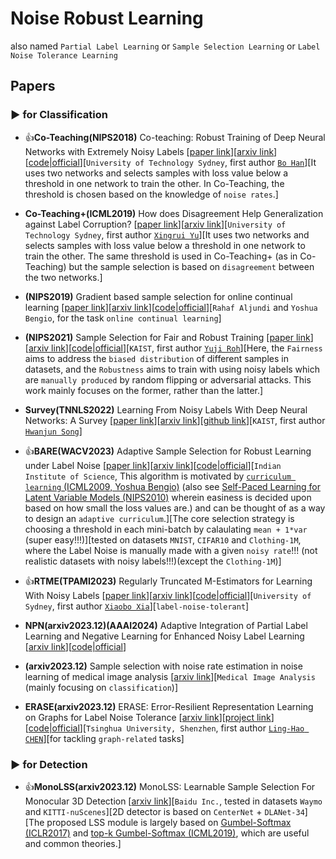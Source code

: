 # Noise Robust Learning
also named `Partial Label Learning` or `Sample Selection Learning` or `Label Noise Tolerance Learning`

## Papers

### ▶ for Classification

* 👍**Co-Teaching(NIPS2018)** Co-teaching: Robust Training of Deep Neural Networks with Extremely Noisy Labels [[paper link](https://proceedings.neurips.cc/paper_files/paper/2018/hash/a19744e268754fb0148b017647355b7b-Abstract.html)][[arxiv link](https://arxiv.org/abs/1804.06872)][[code|official](https://github.com/bhanML/Co-teaching)][`University of Technology Sydney`, first author [`Bo Han`](https://bhanml.github.io/)][It uses two networks and selects samples with loss value below a threshold in one network to train the other. In Co-Teaching, the threshold is chosen based on the knowledge of `noise rates`.]

* **Co-Teaching+(ICML2019)** How does Disagreement Help Generalization against Label Corruption? [[paper link](https://proceedings.mlr.press/v97/yu19b.html)][[arxiv link](https://arxiv.org/abs/1901.04215)][`University of Technology Sydney`, first author [`Xingrui Yu`](https://xingruiyu.github.io/)][It uses two networks and selects samples with loss value below a threshold in one network to train the other. The same threshold is used in Co-Teaching+ (as in Co-Teaching) but the sample selection is based on `disagreement` between the two networks.]

* **(NIPS2019)** Gradient based sample selection for online continual learning [[paper link](https://proceedings.neurips.cc/paper_files/paper/2019/hash/e562cd9c0768d5464b64cf61da7fc6bb-Abstract.html)][[arxiv link](https://arxiv.org/abs/1903.08671)][[code|official](https://github.com/rahafaljundi/Gradient-based-Sample-Selection)][`Rahaf Aljundi` and `Yoshua Bengio`, for the task `online continual learning`]

* **(NIPS2021)** Sample Selection for Fair and Robust Training [[paper link](https://proceedings.neurips.cc/paper/2021/hash/07563a3fe3bbe7e3ba84431ad9d055af-Abstract.html)][[arxiv link](https://arxiv.org/abs/2110.14222)][[code|official](https://github.com/yuji-roh/fair-robust-selection)][`KAIST`, first author [`Yuji Roh`](https://www.yujiroh.com/)][Here, the `Fairness` aims to address the `biased distribution` of different samples in datasets, and the `Robustness` aims to train with using noisy labels which are `manually produced` by random flipping or adversarial attacks. This work mainly focuses on the former, rather than the latter.]

* **Survey(TNNLS2022)** Learning From Noisy Labels With Deep Neural Networks: A Survey [[paper link](https://ieeexplore.ieee.org/abstract/document/9729424)][[arxiv link](https://arxiv.org/abs/2007.08199)][[github link](https://github.com/songhwanjun/Awesome-Noisy-Labels)][`KAIST`, first author [`Hwanjun Song`](https://songhwanjun.github.io/)]

* 👍**BARE(WACV2023)** Adaptive Sample Selection for Robust Learning under Label Noise [[paper link](https://openaccess.thecvf.com/content/WACV2023/html/Patel_Adaptive_Sample_Selection_for_Robust_Learning_Under_Label_Noise_WACV_2023_paper.html)][[arxiv link](https://arxiv.org/abs/2106.15292)][[code|official](https://github.com/dbp1994/bare-wacv-2023)][`Indian Institute of Science`, This algorithm is motivated
by [`curriculum learning` (ICML2009, Yoshua Bengio)](https://dl.acm.org/doi/abs/10.1145/1553374.1553380) (also see [Self-Paced Learning for Latent Variable Models (NIPS2010)](https://proceedings.neurips.cc/paper/2010/hash/e57c6b956a6521b28495f2886ca0977a-Abstract.html) wherein easiness is decided upon based on how small the loss values are.) and can be thought of as a way to design an `adaptive curriculum`.][The core selection strategy is choosing a threshold in each mini-batch by calaulating `mean + 1*var` (super easy!!!)][tested on datasets `MNIST`, `CIFAR10` and `Clothing-1M`, where the Label Noise is manually made with a given `noisy rate`!!! (not realistic datasets with noisy labels!!!)(except the `Clothing-1M`)]

* 👍**RTME(TPAMI2023)** Regularly Truncated M-Estimators for Learning With Noisy Labels [[paper link](https://ieeexplore.ieee.org/document/10375792)][[arxiv link](https://arxiv.org/abs/2309.00894)][[code|official](https://github.com/xiaoboxia/RTM_LNL)][`University of Sydney`, first author [`Xiaobo Xia`](https://xiaoboxia.github.io/)][`label-noise-tolerant`]

* **NPN(arxiv2023.12)(AAAI2024)** Adaptive Integration of Partial Label Learning and Negative Learning for Enhanced Noisy Label Learning [[arxiv link](https://arxiv.org/abs/2312.09505)][[code|official](https://github.com/NUST-Machine-Intelligence-Laboratory/NPN)]

* **(arxiv2023.12)** Sample selection with noise rate estimation in noise learning of medical image analysis [[arxiv link](https://arxiv.org/abs/2312.15233)][`Medical Image Analysis` (mainly focusing on `classification`)]

* **ERASE(arxiv2023.12)** ERASE: Error-Resilient Representation Learning on Graphs for Label Noise Tolerance [[arxiv link](https://arxiv.org/abs/2312.08852)][[project link](https://eraseai.github.io/ERASE-page/)][[code|official](https://github.com/eraseai/erase)][`Tsinghua University, Shenzhen`, first author [`Ling-Hao CHEN`](https://lhchen.top/)][for tackling `graph-related` tasks]


### ▶ for Detection

* 👍**MonoLSS(arxiv2023.12)** MonoLSS: Learnable Sample Selection For Monocular 3D Detection [[arxiv link](https://arxiv.org/abs/2312.14474)][`Baidu Inc.`, tested in datasets `Waymo` and `KITTI-nuScenes`][2D detector is based on `CenterNet` + `DLANet-34`][The proposed LSS module is largely based on [Gumbel-Softmax (ICLR2017)](https://openreview.net/forum?id=rkE3y85ee) and [top-k Gumbel-Softmax (ICML2019)](https://proceedings.mlr.press/v97/kool19a.html), which are useful and common theories.]

